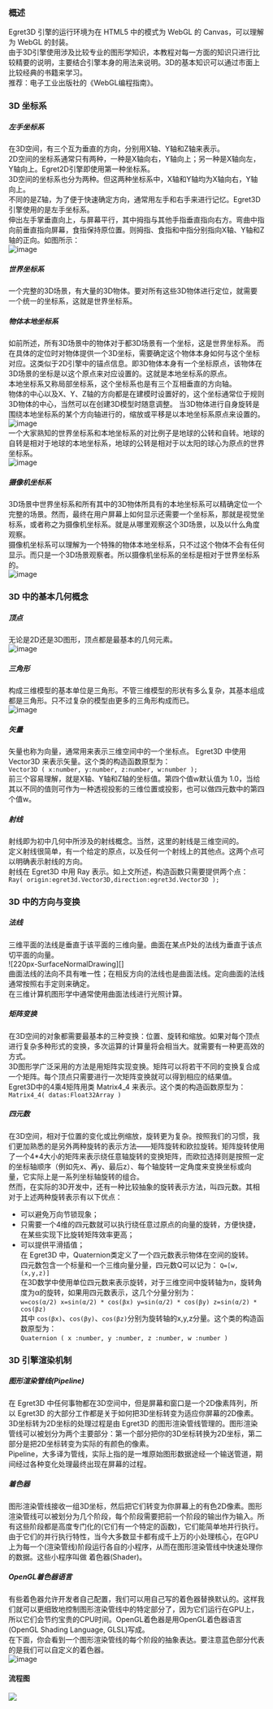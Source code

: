 
<!--
讨论：

文档的深度，是否需要推荐读者自行准备相关知识,推荐阅读书籍.

1. 3D 坐标系:Egret3D 中的左手坐标系， 多坐标系（世界坐标系，物体本地坐标系，摄像机坐标系）
2. 3D 中的方向与变换:向量，Egret3D中向量的表示形式(egret3d.Vector3D),射线(egret3d.Ray),Egret3D中四元数的表示形式(egret3d.Quaternion),矩阵变换(Matrix4_4)
3. 3D 中的三角网络:定点，法线向量
4. 3D 引擎渲染机制:简单介绍 3D 引擎渲染机制
-->
### 概述    
Egret3D 引擎的运行环境为在 HTML5 中的模式为 WebGL 的 Canvas，可以理解为  WebGL 的封装。    
由于3D引擎使用涉及比较专业的图形学知识，本教程对每一方面的知识只进行比较精要的说明，主要结合引擎本身的用法来说明。3D的基本知识可以通过市面上比较经典的书籍来学习。    
推荐：电子工业出版社的《WebGL编程指南》。

### 3D 坐标系

##### 左手坐标系     
在3D空间，有三个互为垂直的方向，分别用X轴、Y轴和Z轴来表示。       
2D空间的坐标系通常只有两种，一种是X轴向右，Y轴向上；另一种是X轴向左，Y轴向上。Egret2D引擎即使用第一种坐标系。    
3D空间的坐标系也分为两种。但这两种坐标系中，X轴和Y轴均为X轴向右，Y轴向上。   
不同的是Z轴，为了便于快速确定方向，通常用左手和右手来进行记忆。Egret3D 引擎使用的是左手坐标系。   
伸出左手掌垂直向上，与屏幕平行，其中拇指与其他手指垂直指向右方。弯曲中指向前垂直指向屏幕，食指保持原位置。则拇指、食指和中指分别指向X轴、Y轴和Z轴的正向。如图所示：    
![image](575ccb3327006.png)    

##### 世界坐标系    
一个完整的3D场景，有大量的3D物体。要对所有这些3D物体进行定位，就需要一个统一的坐标系，这就是世界坐标系。   

##### 物体本地坐标系
如前所述，所有3D场景中的物体对于都3D场景有一个坐标，这是世界坐标系。
而在具体的定位时对物体提供一个3D坐标，需要确定这个物体本身如何与这个坐标对应。这类似于2D引擎中的锚点信息。即3D物体本身有一个坐标原点，该物体在3D场景的坐标是以这个原点来对应设置的。这就是本地坐标系的原点。     
本地坐标系又称局部坐标系，这个坐标系也是有三个互相垂直的方向轴。   
物体的中心以及X、Y、Z轴的方向都是在建模时设置好的，这个坐标通常位于规则3D物体的中心，当然可以在创建3D模型时随意调整。
 当3D物体进行自身旋转是围绕本地坐标系的某个方向轴进行的，缩放或平移是以本地坐标系原点来设置的。    
![image](575ccb3335273.png)     
一个大家熟知的世界坐标系和本地坐标系的对比例子是地球的公转和自转。地球的自转是相对于地球的本地坐标系，地球的公转是相对于以太阳的球心为原点的世界坐标系。         
![image](575ccb3367931.gif)

##### 摄像机坐标系
3D场景中世界坐标系和所有其中的3D物体所具有的本地坐标系可以精确定位一个完整的场景。然而，最终在用户屏幕上如何显示还需要一个坐标系，那就是视觉坐标系，或者称之为摄像机坐标系。就是从哪里观察这个3D场景，以及以什么角度观察。   
摄像机坐标系可以理解为一个特殊的物体本地坐标系，只不过这个物体不会有任何显示。而只是一个3D场景观察者。所以摄像机坐标系的坐标是相对于世界坐标系的。     
![image](575ccb331a2e3.png)


### 3D 中的基本几何概念
##### 顶点    
无论是2D还是3D图形，顶点都是最基本的几何元素。   
![image](575ccb3394bf0.jpg)

##### 三角形          
构成三维模型的基本单位是三角形。不管三维模型的形状有多么复杂，其基本组成都是三角形。只不过复杂的模型由更多的三角形构成而已。    
![image](575ccb3375e39.jpg)

##### 矢量   
矢量也称为向量，通常用来表示三维空间中的一个坐标点。
Egret3D 中使用 Vector3D  来表示矢量。这个类的构造函数原型为：   
`Vector3D ( x:number, y:number, z:number, w:number );`    
前三个容易理解，就是X轴、Y轴和Z轴的坐标值。第四个值w默认值为 1.0，当给其以不同的值则可作为一种透视投影的三维位置或投影，也可以做四元数中的第四个值w。

##### 射线    
射线即为初中几何中所涉及的射线概念。当然，这里的射线是三维空间的。   
定义射线很简单，有一个给定的原点，以及任何一个射线上的其他点。这两个点可以明确表示射线的方向。   
射线在 Egret3D 中用 Ray 表示。如上文所述，构造函数只需要提供两个点：     
`Ray( origin:egret3d.Vector3D,direction:egret3d.Vector3D );`     

### 3D 中的方向与变换

##### 法线     
三维平面的法线是垂直于该平面的三维向量。曲面在某点P处的法线为垂直于该点切平面的向量。    
![220px-SurfaceNormalDrawing][]     
曲面法线的法向不具有唯一性；在相反方向的法线也是曲面法线。定向曲面的法线通常按照右手定则来确定。    
在三维计算机图形学中通常使用曲面法线进行光照计算。   


##### 矩阵变换    
在3D空间的对象都需要最基本的三种变换：位置、旋转和缩放。如果对每个顶点进行复杂多种形式的变换，多次运算的计算量将会相当大。就需要有一种更高效的方式。     
3D图形学广泛采用的方法是用矩阵实现变换。矩阵可以将若干不同的变换复合成一个矩阵。每个顶点只需要进行一次矩阵变换就可以得到相应的结果值。    
Egret3D中的4乘4矩阵用类 Matrix4_4 来表示。这个类的构造函数原型为：    
`Matrix4_4( datas:Float32Array )`

##### 四元数   
在3D空间，相对于位置的变化或比例缩放，旋转更为复杂。按照我们的习惯，我们更加熟悉的是另外两种旋转的表示方法——矩阵旋转和欧拉旋转。矩阵旋转使用了一个4*4大小的矩阵来表示绕任意轴旋转的变换矩阵，而欧拉选择则是按照一定的坐标轴顺序（例如先x、再y、最后z）、每个轴旋转一定角度来变换坐标或向量，它实际上是一系列坐标轴旋转的组合。    
然而，在实际的3D开发中，还有一种比较抽象的旋转表示方法，叫四元数。其相对于上述两种旋转表示有以下优点：    
* 可以避免万向节锁现象；   
* 只需要一个4维的四元数就可以执行绕任意过原点的向量的旋转，方便快捷，在某些实现下比旋转矩阵效率更高；   
* 可以提供平滑插值；    
在 Egret3D 中，Quaternion类定义了一个四元数表示物体在空间的旋转。     
四元数包含一个标量和一个三维向量分量，四元数Q可以记为：
`Q=[w,(x,y,z)]`    
在3D数学中使用单位四元数来表示旋转，对于三维空间中旋转轴为n，旋转角度为α的旋转，如果用四元数表示，这几个分量分别为：    
`w=cos(α/2)
x=sin(α/2) * cos(βx)
y=sin(α/2) * cos(βy)
z=sin(α/2) * cos(βz)
`     
其中 `cos(βx)`、`cos(βy)`、`cos(βz)`分别为旋转轴的x,y,z分量。这个类的构造函数原型为：    
`Quaternion ( x :number, y :number, z :number, w :number )`


### 3D 引擎渲染机制

##### 图形渲染管线(Pipeline)     
在 Egret3D 中任何事物都在3D空间中，但是屏幕和窗口是一个2D像素阵列，所以 Egret3D 的大部分工作都是关于如何把3D坐标转变为适应你屏幕的2D像素。3D坐标转为2D坐标的处理过程是由 Egret3D 的图形渲染管线管理的。图形渲染管线可以被划分为两个主要部分：第一个部分把你的3D坐标转换为2D坐标，第二部分是把2D坐标转变为实际的有颜色的像素。       
Pipeline，大多译为管线，实际上指的是一堆原始图形数据途经一个输送管道，期间经过各种变化处理最终出现在屏幕的过程。      

##### 着色器    
图形渲染管线接收一组3D坐标，然后把它们转变为你屏幕上的有色2D像素。图形渲染管线可以被划分为几个阶段，每个阶段需要把前一个阶段的输出作为输入。所有这些阶段都是高度专门化的(它们有一个特定的函数)，它们能简单地并行执行。由于它们的并行执行特性，当今大多数显卡都有成千上万的小处理核心，在GPU上为每一个(渲染管线)阶段运行各自的小程序，从而在图形渲染管线中快速处理你的数据。这些小程序叫做 着色器(Shader)。

##### OpenGL着色器语言    
有些着色器允许开发者自己配置，我们可以用自己写的着色器替换默认的。这样我们就可以更细致地控制图形渲染管线中的特定部分了，因为它们运行在GPU上，所以它们会节约宝贵的CPU时间。OpenGL着色器是用OpenGL着色器语言(OpenGL Shading Language, GLSL)写成。   
在下面，你会看到一个图形渲染管线的每个阶段的抽象表达。要注意蓝色部分代表的是我们可以自定义的着色器。   
![image](575ccb33c8d95.png)       

#### 流程图

![](liucheng.jpg)